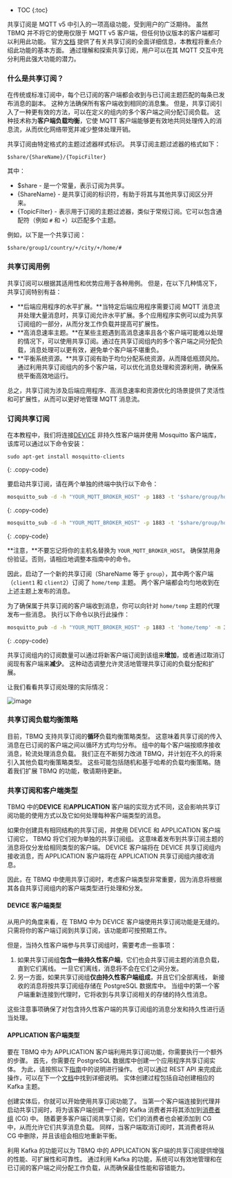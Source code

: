 * TOC
{:toc}

共享订阅是 MQTT v5 中引入的一项高级功能，受到用户的广泛期待。
虽然 TBMQ 并不将它的使用仅限于 MQTT v5 客户端，但任何协议版本的客户端都可以利用此功能。
官方[文档](https://docs.oasis-open.org/mqtt/mqtt/v5.0/os/mqtt-v5.0-os.html#_Toc3901250) 提供了有关共享订阅的全面详细信息，本教程将重点介绍此功能的基本方面。
通过理解和探索共享订阅，用户可以在其 MQTT 交互中充分利用此强大功能的潜力。

### 什么是共享订阅？

在传统或标准订阅中，每个已订阅的客户端都会收到与已订阅主题匹配的每条已发布消息的副本。
这种方法确保所有客户端收到相同的消息集。
但是，共享订阅引入了一种更有效的方法，可以在定义的组内的多个客户端之间分配订阅负载。
这种技术称为**客户端负载均衡**，它使 MQTT 客户端能够更有效地共同处理传入的消息流，从而优化网络带宽并减少整体处理开销。

共享订阅由特定格式的主题过滤器样式标识。
共享订阅主题过滤器的格式如下：
```
$share/{ShareName}/{TopicFilter}
```

其中：
* $share - 是一个常量，表示订阅为共享。
* {ShareName} - 是共享订阅的标识符，有助于将其与其他共享订阅区分开来。
* {TopicFilter} - 表示用于订阅的主题过滤器，类似于常规订阅。它可以包含通配符（例如 `#` 和 `+`）以匹配多个主题。

例如，以下是一个共享订阅：

```
$share/group1/country/+/city/+/home/#
```

### 共享订阅用例

共享订阅可以根据其适用性和优势应用于各种用例。
但是，在以下几种情况下，共享订阅特别有益：

* **后端应用程序的水平扩展。**当特定后端应用程序需要订阅 MQTT 消息流并处理大量消息时，共享订阅允许水平扩展。多个应用程序实例可以成为共享订阅组的一部分，从而分发工作负载并提高可扩展性。
* **高消息速率主题。**在某些主题遇到高消息速率且各个客户端可能难以处理的情况下，可以使用共享订阅。通过在共享订阅组内的多个客户端之间分配负载，消息处理可以更有效，避免单个客户端不堪重负。
* **平衡系统资源。**共享订阅有助于均匀分配系统资源，从而降低瓶颈风险。通过利用共享订阅组内的多个客户端，可以优化消息处理和资源利用，确保系统平衡高效地运行。

总之，共享订阅为涉及后端应用程序、高消息速率和资源优化的场景提供了灵活性和可扩展性，从而可以更好地管理 MQTT 消息流。

### 订阅共享订阅

在本教程中，我们将连接[DEVICE](/docs/mqtt-broker/user-guide/mqtt-client-type/#device-client) 非持久性客户端并使用 Mosquitto 客户端库，该库可以通过以下命令安装：
```
sudo apt-get install mosquitto-clients
```
{: .copy-code}

要启动共享订阅，请在两个单独的终端中执行以下命令：

```bash
mosquitto_sub -d -h "YOUR_MQTT_BROKER_HOST" -p 1883 -t '$share/group/home/temp' -q 1 -V mqttv5 -i client1
```
{: .copy-code}

```bash
mosquitto_sub -d -h "YOUR_MQTT_BROKER_HOST" -p 1883 -t '$share/group/home/temp' -q 1 -V mqttv5 -i client2
```
{: .copy-code}

**注意，**不要忘记将你的主机名替换为 `YOUR_MQTT_BROKER_HOST`。
确保禁用身份验证。否则，请相应地调整本指南中的命令。

因此，启动了一个新的共享订阅（ShareName 等于 `group`），其中两个客户端（`client1` 和 `client2`）订阅了 `home/temp` 主题。
两个客户端都会均匀地收到在上述主题上发布的消息。

为了确保属于共享订阅的客户端收到消息，你可以向针对 `home/temp` 主题的代理发布一些消息。
执行以下命令以执行此操作：

```bash
mosquitto_pub -d -h "YOUR_MQTT_BROKER_HOST" -p 1883 -t 'home/temp' -m 32 -q 1
```
{: .copy-code}

共享订阅组内的订阅数量可以通过将新客户端订阅到该组来**增加**，或者通过取消订阅现有客户端来**减少**。
这种动态调整允许灵活地管理共享订阅的负载分配和扩展。

让我们看看共享订阅处理的实际情况：

![image](/images/mqtt-broker/user-guide/shared-subscription-demo.gif)

### 共享订阅负载均衡策略

目前，TBMQ 支持共享订阅的**循环**负载均衡策略类型。
这意味着共享订阅的传入消息在已订阅的客户端之间以循环方式均匀分布。
组中的每个客户端按顺序接收消息，轮流处理消息负载。
我们正在不断努力改进 TBMQ，并计划在不久的将来引入其他负载均衡策略类型。
这些可能包括随机和基于哈希的负载均衡策略。随着我们扩展 TBMQ 的功能，敬请期待更新。

### 共享订阅和客户端类型

TBMQ 中的**DEVICE** 和**APPLICATION** 客户端的实现方式不同，这会影响共享订阅功能的使用方式以及它如何处理每种客户端类型的消息。

如果你创建具有相同结构的共享订阅，并使用 DEVICE 和 APPLICATION 客户端订阅它，
TBMQ 将它们视为单独的共享订阅组。
这意味着发布到共享订阅主题的消息将仅分发给相同类型的客户端。
DEVICE 客户端将在 DEVICE 共享订阅组内接收消息，而 APPLICATION 客户端将在 APPLICATION 共享订阅组内接收消息。

因此，在 TBMQ 中使用共享订阅时，考虑客户端类型非常重要，因为消息将根据其各自共享订阅组内的客户端类型进行处理和分发。

#### DEVICE 客户端类型

从用户的角度来看，在 TBMQ 中为 DEVICE 客户端使用共享订阅功能是无缝的。
只需将你的客户端订阅到共享订阅，该功能即可按预期工作。

但是，当持久性客户端参与共享订阅组时，需要考虑一些事项：
1. 如果共享订阅组**包含一些持久性客户端**，它们也会共享订阅主题的消息负载，直到它们离线。
一旦它们离线，消息将不会在它们之间分发。
2. 另一方面，如果共享订阅组**仅由持久性客户端组成**，并且它们全部离线，
新接收的消息将按共享订阅组存储在 PostgreSQL 数据库中。
当组中的第一个客户端重新连接到代理时，它将收到与共享订阅相关的存储的持久性消息。

这些注意事项确保了对包含持久性客户端的共享订阅组的消息分发和持久性进行适当处理。

#### APPLICATION 客户端类型

要在 TBMQ 中为 APPLICATION 客户端利用共享订阅功能，你需要执行一个额外的步骤。
首先，你需要在 PostgreSQL 数据库中创建一个应用程序共享订阅实体。
为此，请按照以下[指南](/docs/mqtt-broker/user-guide/ui/shared-subscriptions/)中的说明进行操作。
也可以通过 REST API 来完成此操作，可以在下一个[文档](/docs/mqtt-broker/application-shared-subscription/)中找到详细说明。
实体创建过程包括自动创建相应的 Kafka 主题。

创建实体后，你就可以开始使用共享订阅功能了。
当第一个客户端连接到代理并启动共享订阅时，将为该客户端创建一个新的 Kafka 消费者并将其添加到[消费者组](https://docs.confluent.io/platform/current/clients/consumer.html) (CG) 中。
随着更多客户端订阅共享订阅，它们的消费者也会被添加到 CG 中，从而允许它们共享消息负载。
同样，当客户端取消订阅时，其消费者将从 CG 中删除，并且该组会相应地重新平衡。

利用 Kafka 的功能可以为 TBMQ 中的 APPLICATION 客户端的共享订阅提供增强的性能、可扩展性和可靠性。
通过利用 Kafka 的功能，系统可以有效地管理和在已订阅的客户端之间分配工作负载，从而确保最佳性能和容错能力。